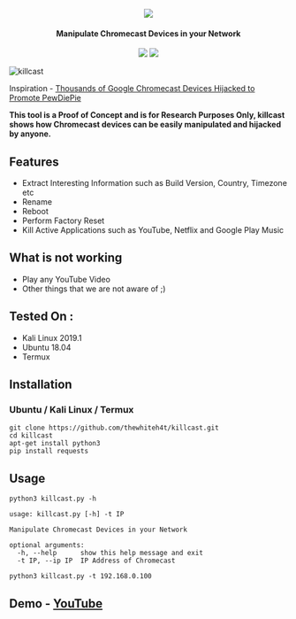 <p align="center"><img src="https://i.imgur.com/HuRoaZn.png"></p>
<h4 align="center">
Manipulate Chromecast Devices in your Network
</h4>

<p align="center">
<img src="https://img.shields.io/badge/Python-3-brightgreen.svg?style=plastic">
<img src="https://img.shields.io/badge/Termux-✔-red.svg?style=plastic">
</p>

![killcast](https://i.imgur.com/8EOXyxX.png)

Inspiration - [Thousands of Google Chromecast Devices Hijacked to Promote PewDiePie](https://thehackernews.com/2019/01/chromecast-pewdiepie-hack.html)

**This tool is a Proof of Concept and is for Research Purposes Only, killcast shows how Chromecast devices can be easily manipulated and hijacked by anyone.**

## Features

* Extract Interesting Information such as Build Version, Country, Timezone etc
* Rename
* Reboot
* Perform Factory Reset
* Kill Active Applications such as YouTube, Netflix and Google Play Music

## What is not working

* Play any YouTube Video
* Other things that we are not aware of ;)

## Tested On :

* Kali Linux 2019.1
* Ubuntu 18.04
* Termux

## Installation

### Ubuntu / Kali Linux / Termux

```
git clone https://github.com/thewhiteh4t/killcast.git
cd killcast
apt-get install python3
pip install requests
```

## Usage

```
python3 killcast.py -h

usage: killcast.py [-h] -t IP

Manipulate Chromecast Devices in your Network

optional arguments:
  -h, --help      show this help message and exit
  -t IP, --ip IP  IP Address of Chromecast
```

```
python3 killcast.py -t 192.168.0.100
```

## Demo - [YouTube]()
